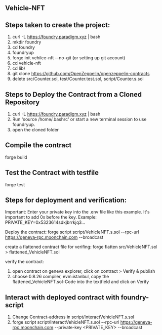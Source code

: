 ## Vehicle-NFT

## Steps taken to create the project:
1. curl -L https://foundry.paradigm.xyz | bash
2. mkdir foundry
3. cd foundry
4. foundryup
5. forge init vehilce-nft --no-git (or setting up git account)
6. cd vehicle-nft
7. cd lib/
8. git clone https://github.com/OpenZeppelin/openzeppelin-contracts
9. delete src/Counter.sol, test/Counter.test.sol, script/Counter.s.sol

## Steps to Deploy the Contract from a Cloned Repository
1. curl -L https://foundry.paradigm.xyz | bash
2. Run 'source /home/<USERNAME>.bashrc' or start a new terminal session to use foundryup.
3. open the cloned folder

## Compile the contract
forge build

## Test the Contract with testfile
forge test


## Steps for deployment and verification:
Important:
Enter your private key into the .env file like this example. It's important to add 0x before the key. Example: PRIVATE_KEY=0x5323614sdkjbrrkjq3...

Deploy the contract:
forge script script/VehicleNFT.s.sol --rpc-url https://geneva-rpc.moonchain.com --broadcast

create a flattened contract file for verifing:
forge flatten src/VehicleNFT.sol > flattened_VehicleNFT.sol

verify the contract:
1. open contract on geneva explorer, click on contract > Verify & publish
2. choose 0.8.26 compiler, evm:istanbul, copy the flattened_VehicleNFT.sol-Code into the textfield and click on Verify

## Interact with deployed contract with foundry-script
1. Change Contract-address in script/InteractVehicleNFT.s.sol
2. forge script script/InteractVehicleNFT.s.sol --rpc-url  https://geneva-rpc.moonchain.com --private-key <PRIVATE_KEY> --broadcast

